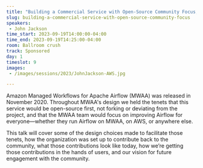```yaml
---
title: "Building a Commercial Service with Open-Source Community Focus, presented by AWS"
slug: building-a-commercial-service-with-open-source-community-focus
speakers:
 - John Jackson
time_start: 2023-09-19T14:00:00-04:00
time_end: 2023-09-19T14:25:00-04:00
room: Ballroom crush
track: Sponsored
day: 1
timeslot: 9
images:
 - /images/sessions/2023/JohnJackson-AWS.jpg

---
```


Amazon Managed Workflows for Apache Airflow (MWAA) was released in November 2020. Throughout MWAA's design we held the tenets that this service would be open-source first, not forking or deviating from the project, and that the MWAA team would focus on improving Airflow for everyone—whether they run Airflow on MWAA, on AWS, or anywhere else. 
 
This talk will cover some of the design choices made to facilitate those tenets, how the organization was set up to contribute back to the community, what those contributions look like today, how we’re getting those contributions in the hands of users, and our vision for future engagement with the community.